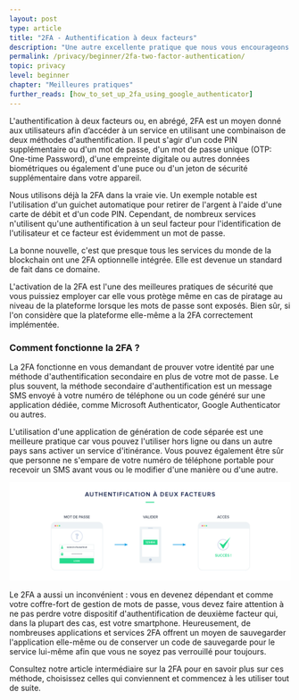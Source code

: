 ```yaml
---
layout: post
type: article
title: "2FA - Authentification à deux facteurs"
description: "Une autre excellente pratique que nous vous encourageons à utiliser est l'authentification à 2 facteurs ou 2FA. Cet article explique ce qu'est la 2FA et pourquoi elle est importante."
permalink: /privacy/beginner/2fa-two-factor-authentication/
topic: privacy
level: beginner
chapter: "Meilleures pratiques"
further_reads: [how_to_set_up_2fa_using_google_authenticator]
---
```


L'authentification à deux facteurs ou, en abrégé, 2FA est un moyen donné aux utilisateurs afin d’accéder à un service en utilisant une combinaison de deux méthodes d'authentification. Il peut s'agir d'un code PIN supplémentaire ou d'un mot de passe, d'un mot de passe unique (OTP: One-time Password), d'une empreinte digitale ou autres données biométriques ou également d'une puce ou d'un jeton de sécurité supplémentaire dans votre appareil.

Nous utilisons déjà la 2FA dans la vraie vie. Un exemple notable est l'utilisation d'un guichet automatique pour retirer de l'argent à l'aide d'une carte de débit et d'un code PIN. Cependant, de nombreux services n'utilisent qu'une authentification à un seul facteur pour l'identification de l'utilisateur et ce facteur est évidemment un mot de passe.

La bonne nouvelle, c'est que presque tous les services du monde de la blockchain ont une 2FA optionnelle intégrée. Elle est devenue un standard de fait dans ce domaine.

L'activation de la 2FA est l'une des meilleures pratiques de sécurité que vous puissiez employer car elle vous protège même en cas de piratage au niveau de la plateforme lorsque les mots de passe sont exposés. Bien sûr, si l'on considère que la plateforme elle-même a la 2FA correctement implémentée.

### Comment fonctionne la 2FA ?

La 2FA fonctionne en vous demandant de prouver votre identité par une méthode d'authentification secondaire en plus de votre mot de passe. Le plus souvent, la méthode secondaire d'authentification est un message SMS envoyé à votre numéro de téléphone ou un code généré sur une application dédiée, comme Microsoft Authenticator, Google Authenticator ou autres.

L'utilisation d'une application de génération de code séparée est une meilleure pratique car vous pouvez l'utiliser hors ligne ou dans un autre pays sans activer un service d'itinérance. Vous pouvez également être sûr que personne ne s'empare de votre numéro de téléphone portable pour recevoir un SMS avant vous ou le modifier d'une manière ou d'une autre.

![2FA in FR](/assets/post_files/privacy/beginner/2fa/FR_2fa.jpg)

Le 2FA a aussi un inconvénient : vous en devenez dépendant et comme votre coffre-fort de gestion de mots de passe, vous devez faire attention à ne pas perdre votre dispositif d'authentification de deuxième facteur qui, dans la plupart des cas, est votre smartphone. Heureusement, de nombreuses applications et services 2FA offrent un moyen de sauvegarder l'application elle-même ou de conserver un code de sauvegarde pour le service lui-même afin que vous ne soyez pas verrouillé pour toujours.

Consultez notre article intermédiaire sur la 2FA pour en savoir plus sur ces méthode, choisissez celles qui conviennent et commencez à les utiliser tout de suite.
